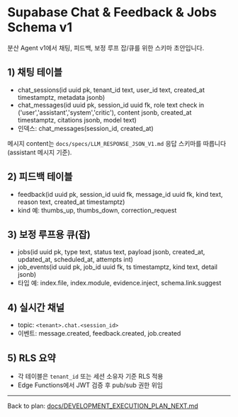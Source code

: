 # Supabase Chat & Feedback & Jobs Schema v1

분산 Agent v1에서 채팅, 피드백, 보정 루프 잡/큐를 위한 스키마 초안입니다.

## 1) 채팅 테이블
- chat_sessions(id uuid pk, tenant_id text, user_id text, created_at timestamptz, metadata jsonb)
- chat_messages(id uuid pk, session_id uuid fk, role text check in ('user','assistant','system','critic'), content jsonb, created_at timestamptz, citations jsonb, model text)
- 인덱스: chat_messages(session_id, created_at)

메시지 content는 `docs/specs/LLM_RESPONSE_JSON_V1.md` 응답 스키마를 따릅니다(assistant 메시지 기준).

## 2) 피드백 테이블
- feedback(id uuid pk, session_id uuid fk, message_id uuid fk, kind text, reason text, created_at timestamptz)
- kind 예: thumbs_up, thumbs_down, correction_request

## 3) 보정 루프용 큐(잡)
- jobs(id uuid pk, type text, status text, payload jsonb, created_at, updated_at, scheduled_at, attempts int)
- job_events(id uuid pk, job_id uuid fk, ts timestamptz, kind text, detail jsonb)
- 타입 예: index.file, index.module, evidence.inject, schema.link.suggest

## 4) 실시간 채널
- topic: `<tenant>.chat.<session_id>`
- 이벤트: message.created, feedback.created, job.created

## 5) RLS 요약
- 각 테이블은 `tenant_id` 또는 세션 소유자 기준 RLS 적용
- Edge Functions에서 JWT 검증 후 pub/sub 권한 위임

---
Back to plan: [docs/DEVELOPMENT_EXECUTION_PLAN_NEXT.md](../DEVELOPMENT_EXECUTION_PLAN_NEXT.md)

